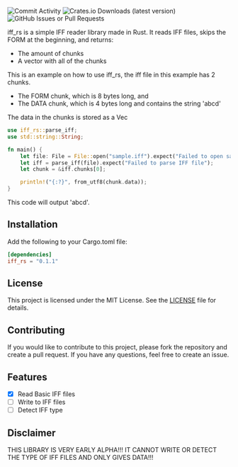 ![Commit Activity](https://img.shields.io/github/commit-activity/m/ggkkaa/iff_rs)
![Crates.io Downloads (latest version)](https://img.shields.io/crates/dv/iff_rs)
![GitHub Issues or Pull Requests](https://img.shields.io/github/issues/ggkkaa/iff_rs)



iff_rs is a simple IFF reader library made in Rust. It reads IFF files, skips the FORM at the beginning, and returns:
- The amount of chunks
- A vector with all of the chunks

This is an example on how to use iff_rs, the iff file in this example has 2 chunks.

- The FORM chunk, which is 8 bytes long, and
- The DATA chunk, which is 4 bytes long and contains the string 'abcd'

The data in the chunks is stored as a Vec<u8>

```rust
use iff_rs::parse_iff;
use std::string::String;

fn main() {
    let file: File = File::open("sample.iff").expect("Failed to open sample IFF file");
    let iff = parse_iff(file).expect("Failed to parse IFF file");
    let chunk = &iff.chunks[0];

    println!("{:?}", from_utf8(chunk.data));
}
```
This code will output 'abcd'.

## Installation
Add the following to your Cargo.toml file:
```toml
[dependencies]
iff_rs = "0.1.1"
```

## License
This project is licensed under the MIT License. See the [LICENSE](LICENSE) file for details.

## Contributing
If you would like to contribute to this project, please fork the repository and create a pull request. If you have any questions, feel free to create an issue.

## Features
- [x] Read Basic IFF files
- [ ] Write to IFF files
- [ ] Detect IFF type

## Disclaimer

THIS LIBRARY IS VERY EARLY ALPHA!!! IT CANNOT WRITE OR DETECT THE TYPE OF IFF FILES AND ONLY GIVES DATA!!!